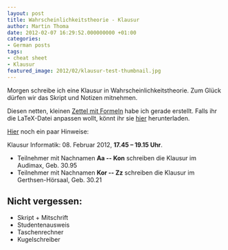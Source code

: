 ```yaml
---
layout: post
title: Wahrscheinlichkeitstheorie - Klausur
author: Martin Thoma
date: 2012-02-07 16:29:52.000000000 +01:00
categories:
- German posts
tags:
- cheat sheet
- Klausur
featured_image: 2012/02/klausur-test-thumbnail.jpg
---
```

Morgen schreibe ich eine Klausur in Wahrscheinlichkeitstheorie. Zum Gl&uuml;ck d&uuml;rfen wir das Skript und Notizen mitnehmen. 

Diesen netten, kleinen <a href='http://martin-thoma.com/wp-content/uploads/2012/02/wt-cheat-sheet.pdf'>Zettel mit Formeln</a> habe ich gerade erstellt. Falls ihr die LaTeX-Datei anpassen wollt, k&ouml;nnt ihr sie <a href='http://martin-thoma.com/wp-content/uploads/2012/02/wt-cheat-sheet.zip'>hier</a> herunterladen.

<a href="http://www.math.kit.edu/stoch/lehre/wtinf2011w">Hier</a> noch ein paar Hinweise:

Klausur Informatik: 08. Februar 2012, <strong>17.45 &ndash; 19.15 Uhr</strong>. 
<ul>
  <li>Teilnehmer mit Nachnamen <strong>Aa -- Kon</strong> schreiben die Klausur im Audimax, Geb. 30.95 </li>
  <li>Teilnehmer mit Nachnamen <strong>Kor -- Zz</strong> schreiben die Klausur im Gerthsen-H&ouml;rsaal, Geb. 30.21 </li>
</ul>

<h2>Nicht vergessen:</h2>
<ul>
  <li>Skript + Mitschrift</li>
  <li>Studentenausweis</li>
  <li>Taschenrechner</li>
  <li>Kugelschreiber</li>
</ul>
